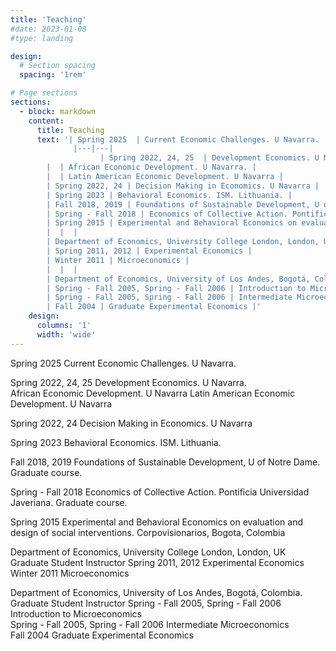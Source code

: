 ```yaml
---
title: 'Teaching'
#date: 2023-01-08
#type: landing

design:
  # Section spacing
  spacing: '1rem'

# Page sections
sections:
  - block: markdown
    content:
      title: Teaching
      text: '| Spring 2025  | Current Economic Challenges. U Navarra. |
              |---|---|
                    | Spring 2022, 24, 25  | Development Economics. U Navarra. |
        |  | African Economic Development. U Navarra. |
        |  | Latin American Economic Development. U Navarra |
        | Spring 2022, 24 | Decision Making in Economics. U Navarra |
        | Spring 2023 | Behavioral Economics. ISM. Lithuania. |
        | Fall 2018, 2019 | Foundations of Sustainable Development, U of Notre Dame. Graduate course. |
        | Spring - Fall 2018 | Economics of Collective Action. Pontificia Universidad Javeriana. Graduate course. |
        | Spring 2015 | Experimental and Behavioral Economics on evaluation and design of social interventions. Corpovisionarios, Bogota, Colombia |
        |  |  |
        | Department of Economics, University College London, London, UK | Graduate Student Instructor |
        | Spring 2011, 2012 | Experimental Economics |
        | Winter 2011 | Microeconomics |
        |  |  |
        | Department of Economics, University of Los Andes, Bogotá, Colombia. | Graduate Student Instructor |
        | Spring - Fall 2005, Spring - Fall 2006 | Introduction to Microeconomics |
        | Spring - Fall 2005, Spring - Fall 2006 | Intermediate Microeconomics |
        | Fall 2004 | Graduate Experimental Economics |'
    design:
      columns: '1'
      width: 'wide'
---
```




Spring 2025 Current Economic Challenges. U Navarra. 

Spring 2022, 24, 25 Development Economics. U Navarra.  
                    African Economic Development. U Navarra
                    Latin American Economic Development. U Navarra

Spring 2022, 24  Decision Making in Economics. U Navarra	
       
Spring 2023   Behavioral Economics. ISM. Lithuania.	

Fall 2018, 2019		Foundations of Sustainable Development, U of Notre Dame. Graduate course.

Spring - Fall 2018	Economics of Collective Action. Pontificia Universidad Javeriana. Graduate course.

Spring 2015	Experimental and Behavioral Economics on evaluation and design of social interventions. Corpovisionarios, Bogota, Colombia	

Department of Economics, University College London, London, UK 		Graduate Student Instructor
Spring 2011, 2012   Experimental Economics 		
Winter 2011	      	Microeconomics

Department of Economics, University of Los Andes, Bogotá, Colombia.	        Graduate Student Instructor 
Spring - Fall 2005, Spring - Fall 2006		Introduction to Microeconomics			
Spring - Fall 2005, Spring - Fall 2006		Intermediate Microeconomics			
Fall 2004			Graduate Experimental Economics 

